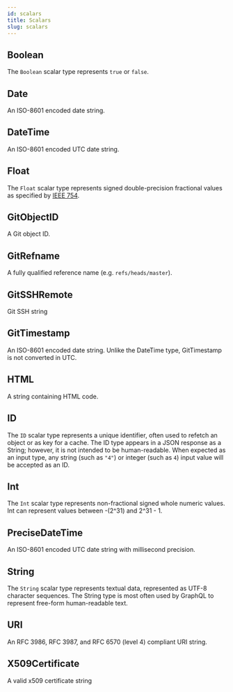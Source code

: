 ```yaml
---
id: scalars
title: Scalars
slug: scalars
---
```


## Boolean

The `Boolean` scalar type represents `true` or `false`.

## Date

An ISO-8601 encoded date string.

## DateTime

An ISO-8601 encoded UTC date string.

## Float

The `Float` scalar type represents signed double-precision fractional values as specified by [IEEE 754](https://en.wikipedia.org/wiki/IEEE_floating_point).

## GitObjectID

A Git object ID.

## GitRefname

A fully qualified reference name (e.g. `refs/heads/master`).

## GitSSHRemote

Git SSH string

## GitTimestamp

An ISO-8601 encoded date string. Unlike the DateTime type, GitTimestamp is not converted in UTC.

## HTML

A string containing HTML code.

## ID

The `ID` scalar type represents a unique identifier, often used to refetch an object or as key for a cache. The ID type appears in a JSON response as a String; however, it is not intended to be human-readable. When expected as an input type, any string (such as `"4"`) or integer (such as `4`) input value will be accepted as an ID.

## Int

The `Int` scalar type represents non-fractional signed whole numeric values. Int can represent values between -(2^31) and 2^31 - 1.

## PreciseDateTime

An ISO-8601 encoded UTC date string with millisecond precision.

## String

The `String` scalar type represents textual data, represented as UTF-8 character sequences. The String type is most often used by GraphQL to represent free-form human-readable text.

## URI

An RFC 3986, RFC 3987, and RFC 6570 (level 4) compliant URI string.

## X509Certificate

A valid x509 certificate string


